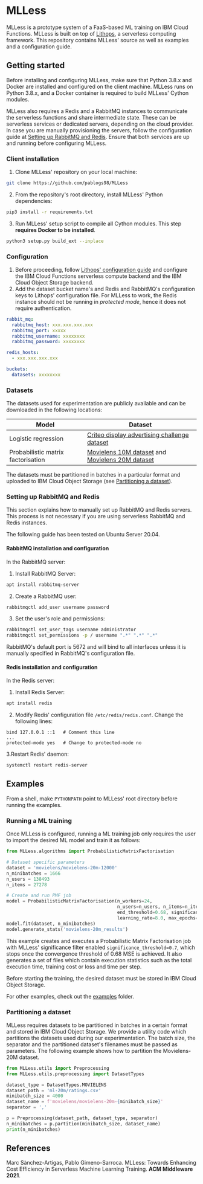 # MLLess

MLLess is a prototype system of a FaaS-based ML training on IBM Cloud Functions. MLLess is built on top
of [Lithops](https://github.com/lithops-cloud/lithops), a serverless computing framework. This repository contains
MLLess' source as well as examples and a configuration guide.

## Getting started

Before installing and configuring MLLess, make sure that Python 3.8.x and Docker are installed and configured on the
client machine. MLLess runs on Python 3.8.x, and a Docker container is required to build MLLess' Cython modules.

MLLess also requires a Redis and a RabbitMQ instances to communicate the serverless functions and share intermediate
state. These can be serverless services or dedicated servers, depending on the cloud provider. 
In case you are manually provisioning the servers, follow the configuration guide at [Setting up RabbitMQ and Redis](#setting-up-rabbitmq-and-redis). Ensure that both services are up and running before configuring MLLess.

### Client installation

1. Clone MLLess' repository on your local machine:

```bash
git clone https://github.com/pablogs98/MLLess
```

2. From the repository's root directory, install MLLess' Python dependencies:

```bash
pip3 install -r requirements.txt
```

3. Run MLLess' setup script to compile all Cython modules. This step **requires Docker to be installed**.

```bash
python3 setup.py build_ext --inplace
```

### Configuration

1. Before proceeding,
   follow [Lithops' configuration guide](https://github.com/lithops-cloud/lithops/blob/master/config/README.md) and
   configure the IBM Cloud Functions serverless compute backend and the IBM Cloud Object Storage backend.
2. Add the dataset bucket name's and Redis and RabbitMQ's configuration keys to Lithops' configuration file. For MLLess
   to work, the Redis instance should not be running in _protected mode_, hence it does not require authentication.

```yaml
rabbit_mq:
  rabbitmq_host: xxx.xxx.xxx.xxx
  rabbitmq_port: xxxxx
  rabbitmq_username: xxxxxxxx
  rabbitmq_password: xxxxxxxx

redis_hosts:
  - xxx.xxx.xxx.xxx

buckets:
  datasets: xxxxxxxx
```

### Datasets

The datasets used for experimentation are publicly available and can be downloaded in the following locations:

| Model      | Dataset |
| ----------- | ----------- |
| Logistic regression | [Criteo display advertising challenge dataset](http://labs.criteo.com/2014/02/kaggle-display-advertising-challenge-dataset/)       |
| Probabilistic matrix factorisation   | [Movielens 10M dataset](https://grouplens.org/datasets/movielens/10m/) and [Movielens 20M dataset](https://grouplens.org/datasets/movielens/20m/)|

The datasets must be partitioned in batches in a particular format and uploaded to IBM Cloud Object Storage 
(see [Partitioning a dataset](#partitioning-a-dataset)).

### Setting up RabbitMQ and Redis
This section explains how to manually set up RabbitMQ and Redis servers. This process is not necessary if you are using serverless RabbitMQ and Redis instances. 

The following guide has been tested on Ubuntu Server 20.04.

#### RabbitMQ installation and configuration

In the RabbitMQ server:

1. Install RabbitMQ Server:
```bash
apt install rabbitmq-server 
```

2. Create a RabbitMQ user:
```bash
rabbitmqctl add_user username password
```

3. Set the user's role and permissions:
```bash
rabbitmqctl set_user_tags username administrator
rabbitmqctl set_permissions -p / username ".*" ".*" ".*"
```

RabbitMQ's default port is 5672 and will bind to all interfaces unless it is manually specified in RabbitMQ's configuration file.

#### Redis installation and configuration

In the Redis server:

1. Install Redis Server:
```bash
apt install redis
```

2. Modify Redis' configuration file ```/etc/redis/redis.conf```. Change the following lines:
```text
bind 127.0.0.1 ::1   # Comment this line
...
protected-mode yes   # Change to protected-mode no
```

3.Restart Redis' daemon:
```bash
systemctl restart redis-server
```

## Examples

From a shell, make ```PYTHONPATH``` point to MLLess' root directory before running the examples.

### Running a ML training

Once MLLess is configured, running a ML training job only requires the user to import the desired ML model and train it
as follows:

```python
from MLLess.algorithms import ProbabilisticMatrixFactorisation

# Dataset specific parameters
dataset = 'movielens/movielens-20m-12000'
n_minibatches = 1666
n_users = 138493
n_items = 27278

# Create and run PMF job
model = ProbabilisticMatrixFactorisation(n_workers=24,
                                         n_users=n_users, n_items=n_items, n_factors=20,
                                         end_threshold=0.68, significance_threshold=0.7,
                                         learning_rate=8.0, max_epochs=20)
model.fit(dataset, n_minibatches)
model.generate_stats('movielens-20m_results')
```

This example creates and executes a Probabilistic Matrix Factorisation job with MLLess' significance filter
enabled ```significance_threshold=0.7```, which stops once the convergence threshold of 0.68 MSE is achieved. It also
generates a set of files which contain execution statistics such as the total execution time, training cost or loss and
time per step.

Before starting the training, the desired dataset must be stored in IBM Cloud Object Storage.

For other examples, check out the [examples](examples) folder.

### Partitioning a dataset

MLLess requires datasets to be partitioned in batches in a certain format and stored in IBM Cloud Object Storage. We
provide a utility code which partitions the datasets used during our experimentation. The batch size, the separator and
the partitioned dataset's filenames must be passed as parameters. The following example shows how to partition the
Movielens-20M dataset.

```python
from MLLess.utils import Preprocessing
from MLLess.utils.preprocessing import DatasetTypes

dataset_type = DatasetTypes.MOVIELENS
dataset_path = 'ml-20m/ratings.csv'
minibatch_size = 4000
dataset_name = f'movielens/movielens-20m-{minibatch_size}'
separator = ','

p = Preprocessing(dataset_path, dataset_type, separator)
n_minibatches = p.partition(minibatch_size, dataset_name)
print(n_minibatches)
```

## References

Marc Sànchez-Artigas, Pablo Gimeno-Sarroca. MLLess: Towards Enhancing Cost Efficiency in Serverless Machine Learning
Training. **ACM Middleware 2021**.
